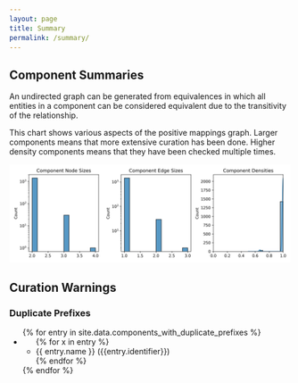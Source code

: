 ```yaml
---
layout: page
title: Summary
permalink: /summary/
---
```


## Component Summaries

An undirected graph can be generated from equivalences in which all entities in a component can be considered equivalent
due to the transitivity of the relationship.

This chart shows various aspects of the positive mappings graph. Larger components means that more extensive curation
has been done. Higher density components means that they have been checked multiple times.

<img src="https://raw.githubusercontent.com/biomappings/biomappings/master/docs/img/components.png" alt="Comparison"/>

## Curation Warnings

### Duplicate Prefixes

<ul>
{% for entry in site.data.components_with_duplicate_prefixes %}
    <li><ul>
    {% for x in entry %}
        <li>
            {{ entry.name }} ({{entry.identifier}})
        </li>
    {% endfor %}
    </ul></li>
{% endfor %}
</ul>
